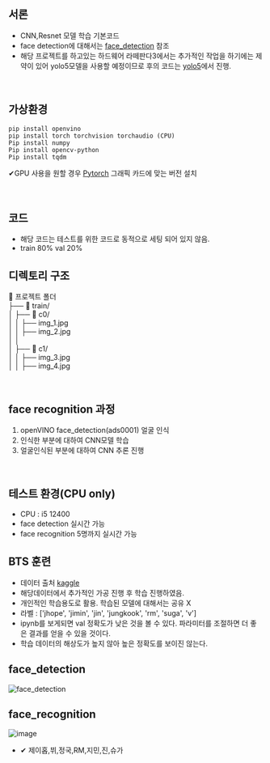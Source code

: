 ## 서론
* CNN,Resnet 모델 학습 기본코드
* face detection에 대해서는 [face_detection] 참조
* 해당 프로젝트를 하고있는 하드웨어 라떼판다3에서는 추가적인 작업을 하기에는 제약이 있어 yolo5모델을 사용할 예정이므로 후의 코드는 [yolo5]에서 진행.
<br>

## 가상환경
```bush
pip install openvino
pip install torch torchvision torchaudio (CPU)
Pip install numpy
Pip install opencv-python
Pip install tqdm
```
✔GPU 사용을 원할 경우 [Pytorch] 그래픽 카드에 맞는 버전 설치
<br>
<br>
<br>

## 코드
* 해당 코드는 테스트를 위한 코드로 동적으로 세팅 되어 있지 않음.
* train 80% val 20%



## 디렉토리 구조
📂 프로젝트 폴더<br>
 ├── 📂 train/   <br>
 │    ├── 📂 c0/<br>
 │    │    ├── img_1.jpg<br>
 │    │    ├── img_2.jpg<br>
 │    │<br>
 │    ├── 📂 c1/<br>
 │    │    ├── img_3.jpg<br>
 │    │    ├── img_4.jpg<br>

<br>

## face recognition 과정
1. openVINO face_detection(ads0001) 얼굴 인식
2. 인식한 부분에 대하여 CNN모델 학습
3. 얼굴인식된 부분에 대하여 CNN 추론 진행
<br>


## 테스트 환경(CPU only)
* CPU : i5 12400
* face detection 실시간 가능
* face recognition 5명까지 실시간 가능

## BTS 훈련
* 데이터 출처 [kaggle]
* 해당데이터에서 추가적인 가공 진행 후 학습 진행하였음.
* 개인적인 학습용도로 활용. 학습된 모델에 대해서는 공유 X
* 라벨 : ['jhope', 'jimin', 'jin', 'jungkook', 'rm', 'suga', 'v']
* ipynb를 보게되면 val 정확도가 낮은 것을 볼 수 있다. 파라미터를 조절하면 더 좋은 결과를 얻을 수 있을 것이다.
* 학습 데이터의 해상도가 높지 않아 높은 정확도를 보이진 않는다.


## face_detection
![face_detection](https://github.com/user-attachments/assets/d6c79df9-28c1-44d4-ae6a-b360f29238af)
<br>

## face_recognition
![image](https://github.com/user-attachments/assets/26f2947f-f0ce-43d4-8d9b-515276bf96f4)
* ✔ 제이홉,뷔,정국,RM,지민,진,슈가


[face_detection]: https://github.com/yangjoon03/openVINO
[Pytorch]: https://pytorch.kr/get-started/previous-versions/
[kaggle]: https://www.kaggle.com/datasets/sharad5/korean-band-bts-members-face-recognition
[yolo5]: https://github.com/yangjoon03/yolo5


